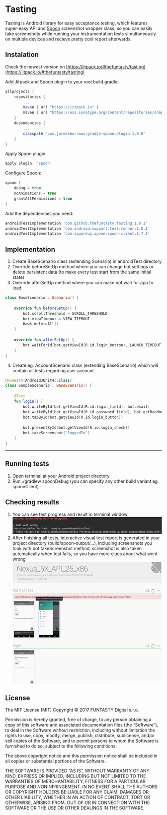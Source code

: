 # Tasting #

Tasting is Android library for easy acceptance testing, which features super-easy API and [Spoon](https://github.com/square/spoon) screenshot wrapper class, so you can easily take screenshots while running your instrumentation tests simultaneously on multiple devices and recieve pretty cool report afterwards.


## Instalation

Check the newest version on [https://jitpack.io/#thefuntasty/tasting](https://jitpack.io/#thefuntasty/tasting)

Add Jitpack and Spoon plugin to your root build.gradle:

```groovy
allprojects {
    repositories {
        ...
        maven { url "https://jitpack.io" }
        maven { url "https://oss.sonatype.org/content/repositories/snapshots" }
    }
    dependencies {
    	...
    	classpath "com.jaredsburrows:gradle-spoon-plugin:1.0.0"
    }
}
```
Apply Spoon plugin:
```groovy
apply plugin: 'spoon'
```

Configure Spoon:
```groovy
spoon {
    debug = true
    noAnimations = true
    grantAllPermissions = true
}
```

Add the dependencies you need:
```groovy
androidTestImplementation 'com.github.thefuntasty:tasting:1.0.1'
androidTestImplementation 'com.android.support.test:runner:1.0.1'
androidTestImplementation 'com.squareup.spoon:spoon-client:1.7.1'
```

## Implementation
1. Create BaseScenario class (extending Scenario) in androidTest directory
2. Override beforeSetUp method where you can change bot settings or delete persistent data (to make every test start from the same initial state)
3. Override afterSetUp method where you can make bot wait for app to load
```kotlin
class BaseScenario : Scenario() {

    override fun beforeSetUp() {
        bot.scrollThreshold = SCROLL_THRESHOLD
        bot.viewTimeout = VIEW_TIEMOUT
        Hawk.deleteAll()
    }

    override fun afterSetUp() {
        bot.waitForId(bot.getViewId(R.id.login_button), LAUNCH_TIMEOUT)
    }
}
```
4. Create eg. AccountScenario class (extending BaseScenario) which will contain all tests regarding user account
```kotlin
@RunWith(AndroidJUnit4::class)
class SampleScenario : BaseScenario() {

    @Test
    fun login() {
        bot.writeById(bot.getViewId(R.id.login_field), bot.email)
        bot.writeById(bot.getViewId(R.id.password_field), bot.getRandomString(21))
        bot.tapById(bot.getViewId(R.id.login_button))

        bot.presentById(bot.getViewId(R.id.login_check))
        bot.takeScreenshot("loggedIn")
    }
}
```
***

## Running tests

1. Open terminal at your Android project directory
2. Run ./gradlew spoonDebug (you can specify any other build variant eg. spoonClient)

## Checking results

1. You can see test progress and result in terminal window
![Terminal Output](pictures/terminal.png)
2. After finishing all tests, interactive visual test report is generated in your project directory (build/spoon-output/...), including screenshots you took with bot.takeScreenshot method, screenshot is also taken automatically when test fails, so you have more clues about what went wrong
![Test Results](pictures/html.png)

## License

The MIT License (MIT)
Copyright © 2017 FUNTASTY Digital s.r.o.

Permission is hereby granted, free of charge, to any person obtaining a copy of this software and associated documentation files (the “Software”), to deal in the Software without restriction, including without limitation the rights to use, copy, modify, merge, publish, distribute, sublicense, and/or sell copies of the Software, and to permit persons to whom the Software is furnished to do so, subject to the following conditions:

The above copyright notice and this permission notice shall be included in all copies or substantial portions of the Software.

THE SOFTWARE IS PROVIDED “AS IS”, WITHOUT WARRANTY OF ANY KIND, EXPRESS OR IMPLIED, INCLUDING BUT NOT LIMITED TO THE WARRANTIES OF MERCHANTABILITY, FITNESS FOR A PARTICULAR PURPOSE AND NONINFRINGEMENT. IN NO EVENT SHALL THE AUTHORS OR COPYRIGHT HOLDERS BE LIABLE FOR ANY CLAIM, DAMAGES OR OTHER LIABILITY, WHETHER IN AN ACTION OF CONTRACT, TORT OR OTHERWISE, ARISING FROM, OUT OF OR IN CONNECTION WITH THE SOFTWARE OR THE USE OR OTHER DEALINGS IN THE SOFTWARE.
